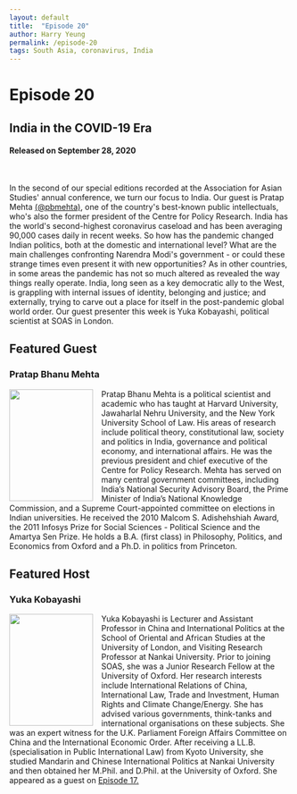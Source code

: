 ```yaml
---
layout: default
title:  "Episode 20"
author: Harry Yeung
permalink: /episode-20
tags: South Asia, coronavirus, India
---
```


# Episode 20
## India in the COVID-19 Era
#### Released on September 28, 2020

<div id="buzzsprout-player-5637895"></div>
<script src="https://www.buzzsprout.com/699187/5637895-india-in-the-covid-19-era.js?container_id=buzzsprout-player-5637895&player=small" type="text/javascript" charset="utf-8"></script>
<br>

In the second of our special editions recorded at the Association for Asian Studies' annual conference, we turn our focus to India. Our guest is Pratap Mehta [(@pbmehta)](https://twitter.com/pbmehta), one of the country's best-known public intellectuals, who's also the former president of the Centre for Policy Research. India has the world's second-highest coronavirus caseload and has been averaging 90,000 cases daily in recent weeks. So how has the pandemic changed Indian politics, both at the domestic and international level? What are the main challenges confronting Narendra Modi's government - or could these strange times even present it with new opportunities? As in other countries, in some areas the pandemic has not so much altered as revealed the way things really operate. India, long seen as a key democratic ally to the West, is grappling with internal issues of identity, belonging and justice; and externally, trying to carve out a place for itself in the post-pandemic global world order. Our guest presenter this week is Yuka Kobayashi, political scientist at SOAS in London.

## Featured Guest

### Pratap Bhanu Mehta

<img src="https://user-images.githubusercontent.com/67763587/94465135-49beb080-0174-11eb-96ba-0b1793b5c1c1.png"
  style="width:150px;height:200px;margin-right:15px;"
  align="left" />
  <p>Pratap Bhanu Mehta is a political scientist and academic who has taught at Harvard University, Jawaharlal Nehru University, and the New York University School of Law. His areas of research include political theory, constitutional law, society and politics in India, governance and political economy, and international affairs. He was the previous president and chief executive of the Centre for Policy Research. Mehta has served on many central government committees, including India’s National Security Advisory Board, the Prime Minister of India’s National Knowledge Commission, and a Supreme Court-appointed committee on elections in Indian universities. He received the 2010 Malcom S. Adishehshiah Award, the 2011 Infosys Prize for Social Sciences - Political Science and the Amartya Sen Prize. He holds a B.A. (first class) in Philosophy, Politics, and Economics from Oxford and a Ph.D. in politics from Princeton.</p>

## Featured Host

### Yuka Kobayashi

<img src="https://user-images.githubusercontent.com/67763587/90355769-33182c00-e002-11ea-913b-b223c708135c.png"
  style="width:150px;height:200px;margin-right:15px;"
  align="left" />
  <p>Yuka Kobayashi is Lecturer and Assistant Professor in China and International Politics at the School of Oriental and African Studies at the University of London, and Visiting Research Professor at Nankai University. Prior to joining SOAS, she was a Junior Research Fellow at the University of Oxford. Her research interests include International Relations of China, International Law, Trade and Investment, Human Rights and Climate Change/Energy. She has advised various governments, think-tanks and international organisations on these subjects. She was an expert witness for the U.K. Parliament Foreign Affairs Committee on China and the International Economic Order. After receiving a LL.B. (specialisation in Public International Law) from Kyoto University, she studied Mandarin and Chinese International Politics at Nankai University and then obtained her M.Phil. and D.Phil. at the University of Oxford. She appeared as a guest on <a href="/episode-17">Episode 17.</a></p>
